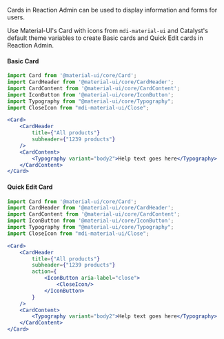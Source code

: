 Cards in Reaction Admin can be used to display information and forms for users.

Use Material-UI's Card with icons from `mdi-material-ui` and Catalyst's default theme variables to create Basic cards and Quick Edit cards in Reaction Admin.

#### Basic Card

```jsx
import Card from '@material-ui/core/Card';
import CardHeader from '@material-ui/core/CardHeader';
import CardContent from '@material-ui/core/CardContent';
import IconButton from '@material-ui/core/IconButton';
import Typography from "@material-ui/core/Typography";
import CloseIcon from "mdi-material-ui/Close";

<Card>
    <CardHeader
        title={"All products"}
        subheader={"1239 products"}
    />
    <CardContent>
        <Typography variant="body2">Help text goes here</Typography>
    </CardContent>
</Card>
```

#### Quick Edit Card

```jsx
import Card from '@material-ui/core/Card';
import CardHeader from '@material-ui/core/CardHeader';
import CardContent from '@material-ui/core/CardContent';
import IconButton from '@material-ui/core/IconButton';
import Typography from "@material-ui/core/Typography";
import CloseIcon from "mdi-material-ui/Close";

<Card>
    <CardHeader
        title={"All products"}
        subheader={"1239 products"}
        action={
            <IconButton aria-label="close">
                <CloseIcon/>
            </IconButton>
        }
    />
    <CardContent>
        <Typography variant="body2">Help text goes here</Typography>
    </CardContent>
</Card>
```